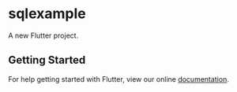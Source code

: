 # sqlexample

A new Flutter project.

## Getting Started

For help getting started with Flutter, view our online
[documentation](https://flutter.io/).
